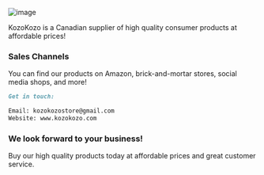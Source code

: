 ![image](https://user-images.githubusercontent.com/82908376/115480911-7b36c080-a219-11eb-9fc6-9a1043377bd4.png)



KozoKozo is a Canadian supplier of high quality consumer products at affordable prices! 

### Sales Channels 

You can find our products on Amazon, brick-and-mortar stores, social media shops, and more! 

```markdown
Get in touch:

Email: kozokozostore@gmail.com
Website: www.kozokozo.com
```

### We look forward to your business!

Buy our high quality products today at affordable prices and great customer service. 
